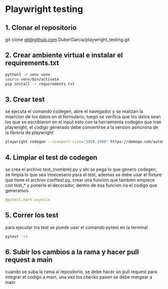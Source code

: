 # Playwright testing
## 1. Clonar el repositorio

git clone git@github.com:DuberGarcia/playwright_testing.git

## 2. Crear ambiente virtual e instalar el requirements.txt

```bash
python3 -m venv venv
source venv/bin/activate
pip install -r requirements.txt

```

## 3. Crear test
se ejecuta el comando codegen, abre el navegador y se realizan la insercion de los datos en el formulario, luego se verifica que los datos sean los que se escribieron en el input esto con la herramienta codegen que trae playwright, el codigo generado debe convertirse a la version asincrona de la libreria de playwright

```bash
playwright codegen --viewport-size="1920,1080" https://demoqa.com/automation-practice-form
```

## 4. Limpiar el test de codegen

se crea el archivo test_(nombre).py y ahi se pega lo que genero codegen, se limpia lo que sea innecesario para el test, ademas se debe usar el fixture que tiene el archivo conftest.py, crear una funcion que tambien empiece con test_* y ponerle el decorador, dentro de esa funcion ira el codigo que generamos

```python
@pytest.mark.asyncio
```


## 5. Correr los test

para ejecutar los test se puede usar el comando pytest en la terminal

```bash
pytest -vs
```

## 6. Subir los cambios a la rama y hacer pull request a main

cuando se suba la rama al repositorio, se debe hacer un pull request para integrar el codigo a main, una vez los checks pasen se debe mergear a main


